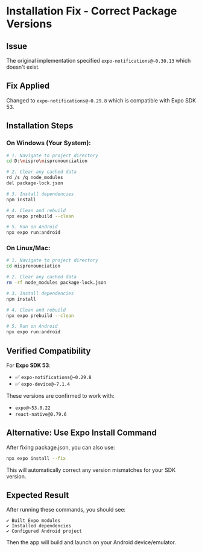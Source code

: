 # Installation Fix - Correct Package Versions

## Issue
The original implementation specified `expo-notifications@~0.30.13` which doesn't exist.

## Fix Applied
Changed to `expo-notifications@~0.29.8` which is compatible with Expo SDK 53.

## Installation Steps

### On Windows (Your System):

```bash
# 1. Navigate to project directory
cd D:\mispro\mispronounciation

# 2. Clear any cached data
rd /s /q node_modules
del package-lock.json

# 3. Install dependencies
npm install

# 4. Clean and rebuild
npx expo prebuild --clean

# 5. Run on Android
npx expo run:android
```

### On Linux/Mac:

```bash
# 1. Navigate to project directory
cd mispronounciation

# 2. Clear any cached data
rm -rf node_modules package-lock.json

# 3. Install dependencies
npm install

# 4. Clean and rebuild
npx expo prebuild --clean

# 5. Run on Android
npx expo run:android
```

## Verified Compatibility

For **Expo SDK 53**:
- ✅ `expo-notifications@~0.29.8`
- ✅ `expo-device@~7.1.4`

These versions are confirmed to work with:
- `expo@~53.0.22`
- `react-native@0.79.6`

## Alternative: Use Expo Install Command

After fixing package.json, you can also use:
```bash
npx expo install --fix
```

This will automatically correct any version mismatches for your SDK version.

## Expected Result

After running these commands, you should see:
```
✔ Built Expo modules
✔ Installed dependencies
✔ Configured Android project
```

Then the app will build and launch on your Android device/emulator.
